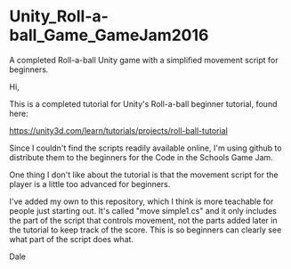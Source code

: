 # Unity_Roll-a-ball_Game_GameJam2016
A completed Roll-a-ball Unity game with a simplified movement script for beginners.

Hi, 

  This is a completed tutorial for Unity's Roll-a-ball beginner tutorial, found here:
  
  https://unity3d.com/learn/tutorials/projects/roll-ball-tutorial
  
  Since I couldn't find the scripts readily available online, I'm using github to distribute them to the beginners for the Code in the Schools Game Jam.
  
  One thing I don't like about the tutorial is that the movement script for the player is a little too advanced for beginners.
  
  I've added my own to this repository, which I think is more teachable for people just starting out. It's called "move simple1.cs" and it only includes the part of the script that controls movement, not the parts added later in the tutorial to keep track of the score. This is so beginners can clearly see what part of the script does what.
  
  Dale 

